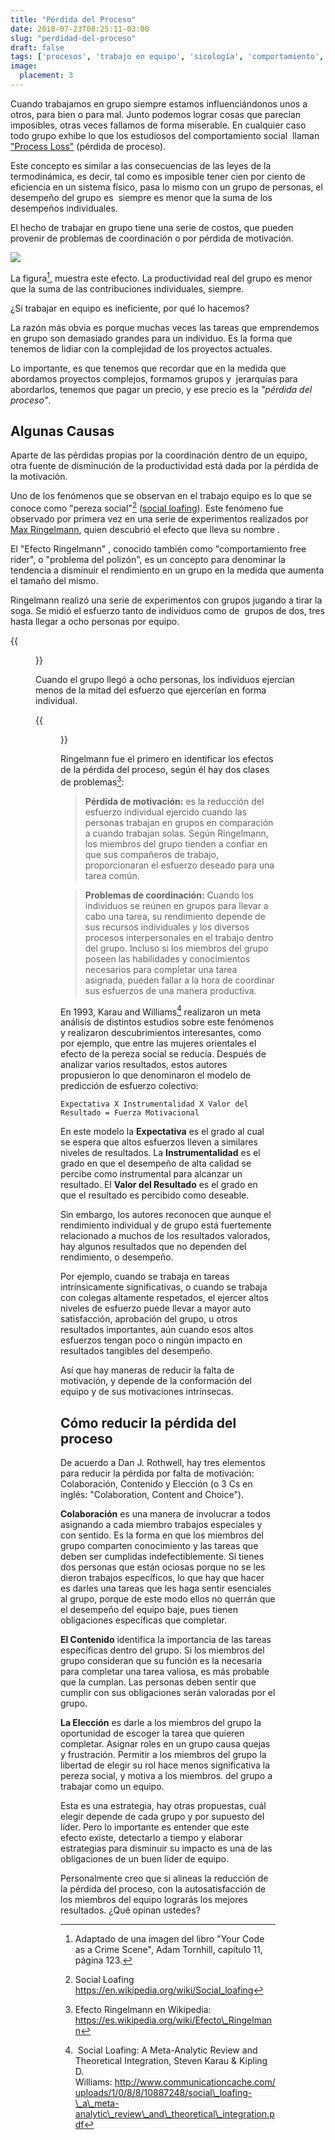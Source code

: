 ```yaml
---
title: "Pérdida del Proceso"
date: 2018-07-23T08:25:11-03:00
slug: "perdidad-del-proceso"
draft: false
tags: ['procesos', 'trabajo en equipo', 'sicología', 'comportamiento', 'colaboración', 'sociología']
image:
  placement: 3
---
```


Cuando trabajamos en grupo siempre estamos influenciándonos unos a
otros, para bien o para mal. Junto podemos lograr cosas que parecían
imposibles, otras veces fallamos de forma miserable. En cualquier caso
todo grupo exhibe lo que los estudiosos del comportamiento social 
llaman ["Process
Loss"](https://psychologydictionary.org/process-loss/) (pérdida de
proceso).

Este concepto es similar a las consecuencias de las leyes de la
termodinámica, es decir, tal como es imposible tener cien por ciento de
eficiencia en un sistema físico, pasa lo mismo con un grupo de personas,
el desempeño del grupo es  siempre es menor que la suma de los
desempeños individuales. 

El hecho de trabajar en grupo tiene una serie de costos, que pueden
provenir de problemas de coordinación o por pérdida de motivación.

![](https://d2dspjyoh5c79p.cloudfront.net/336120d3-8e19-11e8-a030-2b5831f8ecb5-aa9f18b7)

La figura[^1], muestra este efecto. La productividad
real del grupo es menor que la suma de las contribuciones individuales,
siempre.

¿Si trabajar en equipo es ineficiente, por qué lo hacemos?

La razón más obvia es porque muchas veces las tareas que emprendemos en
grupo son demasiado grandes para un individuo. Es la forma que tenemos
de lidiar con la complejidad de los proyectos actuales.

Lo importante, es que tenemos que recordar que en la medida que
abordamos proyectos complejos, formamos grupos y  jerarquías para
abordarlos, tenemos que pagar un precio, y ese precio es la *"pérdida
del proceso"*.

## Algunas Causas

Aparte de las pérdidas propias por la coordinación dentro de un equipo,
otra fuente de disminución de la productividad está dada por la pérdida
de la motivación.

Uno de los fenómenos que se observan en el trabajo equipo es lo que se
conoce como "pereza social"[^2] ([social loafing](https://en.wikipedia.org/wiki/Social_loafing)). Este fenómeno
fue observado por primera vez en una serie de experimentos realizados
por [Max Ringelmann](https://en.wikipedia.org/wiki/Max_Ringelmann),
quien descubrió el efecto que lleva su nombre .

El "Efecto Ringelmann" , conocido también como "comportamiento free
rider", o "problema del polizón", es un concepto para denominar la
tendencia a disminuir el rendimiento en un grupo en la medida que
aumenta el tamaño del mismo. 

Ringelmann realizó una serie de experimentos con grupos jugando a tirar
la soga. Se midió el esfuerzo tanto de individuos como de  grupos de
dos, tres hasta llegar a ocho personas por equipo.

{{<figure caption="Resultados de los experimentos de Ringelmann" src="https://d2dspjyoh5c79p.cloudfront.net/bb8e0cf4-8e1b-11e8-a030-2b5831f8ecb5-aa9f18b7">}}

Cuando el grupo llegó a ocho personas, los individuos ejercían menos de
la mitad del esfuerzo que ejercerían en forma individual.

{{<figure caption="Todos hemos notado el Efecto Ringelmann alguna vez" src="https://d2dspjyoh5c79p.cloudfront.net/362b1876-8e28-11e8-a030-2b5831f8ecb5-aa9f18b7">}}

Ringelmann fue el primero en identificar los efectos de la pérdida del
proceso, según él hay dos clases de problemas[^3]:

> **Pérdida de motivación:** es la reducción del esfuerzo individual
> ejercido cuando las personas trabajan en grupos en comparación a
> cuando trabajan solas. Según Ringelmann, los miembros del grupo
> tienden a confiar en que sus compañeros de trabajo, proporcionaran el
> esfuerzo deseado para una tarea común.

> **Problemas de coordinación:** Cuando los individuos se reúnen en
> grupos para llevar a cabo una tarea, su rendimiento depende de sus
> recursos individuales y los diversos procesos interpersonales en el
> trabajo dentro del grupo. Incluso si los miembros del grupo poseen las
> habilidades y conocimientos necesarios para completar una tarea
> asignada, pueden fallar a la hora de coordinar sus esfuerzos de una
> manera productiva.
>

En 1993, Karau and Williams[^4] realizaron un meta análisis de
distintos estudios sobre este fenómenos y realizaron descubrimientos
interesantes, como por ejemplo, que entre las mujeres orientales el
efecto de la pereza social se reducía. Después de analizar varios
resultados, estos autores propusieron lo que denominaron el modelo de
predicción de esfuerzo colectivo:

```
Expectativa X Instrumentalidad X Valor del Resultado = Fuerza Motivacional
```

En este modelo la **Expectativa** es el grado al cual se espera que
altos esfuerzos lleven a similares niveles de resultados. 
La **Instrumentalidad** es el grado en que el desempeño de alta calidad se
percibe como instrumental para alcanzar un resultado. El **Valor del
Resultado** es el grado en que el resultado es percibido como deseable. 

Sin embargo, los autores reconocen que aunque el rendimiento individual
y de grupo está fuertemente relacionado a muchos de los resultados
valorados, hay algunos resultados que no dependen del rendimiento, o
desempeño.

Por ejemplo, cuando se trabaja en tareas intrínsicamente
significativas, o cuando se trabaja con colegas altamente respetados, el
ejercer altos niveles de esfuerzo puede llevar a mayor auto
satisfacción, aprobación del grupo, u otros resultados importantes, aún
cuando esos altos esfuerzos tengan poco o ningún impacto en resultados
tangibles del desempeño.

Así que hay maneras de reducir la falta de motivación, y depende de la
conformación del equipo y de sus motivaciones intrínsecas.


## Cómo reducir la pérdida del proceso

De acuerdo a Dan J. Rothwell, hay tres elementos para reducir la
pérdida por falta de motivación: Colaboración, Contenido y Elección (o 3
Cs en inglés: "Colaboration, Content and Choice").

**Colaboración** es una manera de involucrar a todos asignando a cada
miembro trabajos especiales y con sentido. Es la forma en que los
miembros del grupo comparten conocimiento y las tareas que deben ser
cumplidas indefectiblemente. Si tienes dos personas que están ociosas
porque no se les dieron trabajos específicos, lo que hay que hacer es
darles una tareas que les haga sentir esenciales al grupo, porque de
este modo ellos no querrán que el desempeño del equipo baje, pues tienen
obligaciones específicas que
completar.

**El Contenido** identifica la importancia de las tareas específicas
dentro del grupo. Si los miembros
del grupo consideran que su función es la necesaria para completar una
tarea valiosa, es más probable que la cumplan. Las personas deben sentir
que cumplir con sus obligaciones serán valoradas por el
grupo.

**La Elección** es darle a los miembros del grupo la oportunidad de
escoger la tarea que quieren completar. Asignar roles en un grupo causa
quejas y frustración. Permitir a los miembros del grupo la libertad de
elegir su rol hace menos significativa la pereza social, y motiva a los
miembros. del grupo a trabajar como un equipo.

Esta es una estrategia, hay otras propuestas, cuál elegir depende de
cada grupo y por supuesto del líder. Pero lo importante es entender que
este efecto existe, detectarlo a tiempo y elaborar estrategias para
disminuir su impacto es una de las obligaciones de un buen líder de
equipo. 

Personalmente creo que si alineas la reducción de la pérdida del
proceso, con la autosatisfacción de los miembros del equipo lograrás los
mejores resultados. ¿Qué opinan ustedes?


[^1]: Adaptado de una imagen del libro "Your Code as a Crime Scene", Adam Tornhill, capítulo 11,
página 123.

[^2]: Social Loafing <https://en.wikipedia.org/wiki/Social_loafing>


[^3]: Efecto Ringelmann en Wikipedia: <https://es.wikipedia.org/wiki/Efecto\_Ringelmann>


[^4]: Social Loafing: A Meta-Analytic Review and Theoretical
Integration, Steven Karau & Kipling D.
Williams: <http://www.communicationcache.com/uploads/1/0/8/8/10887248/social\_loafing-\_a\_meta-analytic\_review\_and\_theoretical\_integration.pdf>